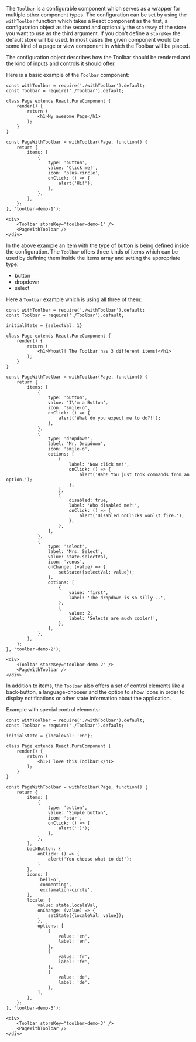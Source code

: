 The `Toolbar` is a configurable component which serves as a wrapper for multiple other component types. 
The configuration can be set by using the `withToolbar` function which takes a React component as the first, a 
configuration object as the second and optionally the `storeKey` of the store you want to use as the third argument. 
If you don't define a `storeKey` the default store will be used. In most cases the given component would be some kind 
of a page or view component in which the Toolbar will be placed.

The configuration object describes how the Toolbar should be rendered and the kind of inputs and controls it should 
offer.

Here is a basic example of the `Toolbar` component:

```
const withToolbar = require('./withToolbar').default;
const Toolbar = require('./Toolbar').default;

class Page extends React.PureComponent {
    render() {
        return (
            <h1>My awesome Page</h1>
        );
    }
}

const PageWithToolbar = withToolbar(Page, function() {
    return {
        items: [
            {
                type: 'button',
                value: 'Click me!',
                icon: 'plus-circle',
                onClick: () => {
                    alert('Hi!');
                },
            },
        ],
    };
}, 'toolbar-demo-1');

<div>
    <Toolbar storeKey="toolbar-demo-1" />
    <PageWithToolbar />
</div>
```

In the above example an item with the type of button is being defined inside the configuration. The `Toolbar` 
offers three kinds of items which can be used by defining them inside the items array and setting the appropriate type:
 - button
 - dropdown
 - select

Here a `Toolbar` example which is using all three of them:

```
const withToolbar = require('./withToolbar').default;
const Toolbar = require('./Toolbar').default;

initialState = {selectVal: 1}

class Page extends React.PureComponent {
    render() {
        return (
            <h1>Whoat?! The Toolbar has 3 different items!</h1>
        );
    }
}

const PageWithToolbar = withToolbar(Page, function() {
    return {
        items: [
            {
                type: 'button',
                value: 'I\'m a Button',
                icon: 'smile-o',
                onClick: () => {
                    alert('What do you expect me to do?!');
                },
            },
            {
                type: 'dropdown',
                label: 'Mr. Dropdown',                
                icon: 'smile-o',
                options: [
                    {
                        label: 'Now click me!',
                        onClick: () => {
                            alert('Hah! You just took commands from an option.');
                        },
                    },
                    {
                        disabled: true,
                        label: 'Who disabled me?!',
                        onClick: () => {
                            alert('Disabled onClicks won`\t fire.');
                        },
                    },
                ],
            },
            {
                type: 'select',
                label: 'Mrs. Select',
                value: state.selectVal,
                icon: 'venus',
                onChange: (value) => {
                    setState({selectVal: value});
                },
                options: [
                    {
                        value: 'first',
                        label: 'The dropdown is so silly...',
                    },
                    {
                        value: 2,
                        label: 'Selects are much cooler!',
                    },
                ],
            },
        ],
    };
}, 'toolbar-demo-2');

<div>
    <Toolbar storeKey="toolbar-demo-2" />
    <PageWithToolbar />
</div>
```

In addition to items, the `Toolbar` also offers a set of control elements like a back-button, a language-chooser 
and the option to show icons in order to display notifications or other state information about the application.

Example with special control elements:

```
const withToolbar = require('./withToolbar').default;
const Toolbar = require('./Toolbar').default;

initialState = {localeVal: 'en'};

class Page extends React.PureComponent {
    render() {
        return (
            <h1>I love this Toolbar!</h1>
        );
    }
}

const PageWithToolbar = withToolbar(Page, function() {
    return {
        items: [
            {
                type: 'button',
                value: 'Simple button',
                icon: 'star',
                onClick: () => {
                    alert(':)');
                },
            },
        ],
        backButton: {
            onClick: () => {
                alert('You choose what to do!');
            }
        },
        icons: [
            'bell-o',
            'commenting',
            'exclamation-circle',
        ],
        locale: {
            value: state.localeVal,
            onChange: (value) => {
                setState({localeVal: value});
            },
            options: [
                {
                    value: 'en',
                    label: 'en',
                },
                {
                    value: 'fr',
                    label: 'fr',
                },
                {
                    value: 'de',
                    label: 'de',
                },
            ],
        },
    };
}, 'toolbar-demo-3');

<div>
    <Toolbar storeKey="toolbar-demo-3" />
    <PageWithToolbar />
</div>
```
